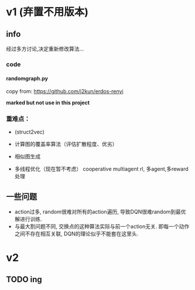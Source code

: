 # v1 (弃置不用版本)

## info
经过多方讨论,决定重新修改算法...
### code


#### randomgraph.py

copy from: https://github.com/j2kun/erdos-renyi

**marked but not use in this project**

### 重难点：

- (struct2vec)
- 计算图的覆盖率算法（评估扩散程度、优劣）
- 相似图生成


- 多线程优化（现在暂不考虑）
  cooperative multiagent rl, 多agent,多reward处理

## 一些问题
- action过多, random很难对所有的action遍历, 导致DQN很难random到最优解进行训练.
- 与最大割问题不同, 交换点的这种算法实际与前一个action无关. 即每一个动作之间不存在相互关联, DQN的理论似乎不能套在这里头. 

# v2

## TODO ing

